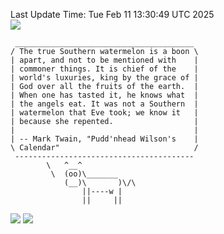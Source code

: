 Last Update Time: 
Tue Feb 11 13:30:49 UTC 2025
<br>![](https://img.shields.io/badge/%E5%A4%A7%E5%AE%B6-%E5%AE%89%E5%AE%89-green)<br>
```
 ________________________________________
/ The true Southern watermelon is a boon \
| apart, and not to be mentioned with    |
| commoner things. It is chief of the    |
| world's luxuries, king by the grace of |
| God over all the fruits of the earth.  |
| When one has tasted it, he knows what  |
| the angels eat. It was not a Southern  |
| watermelon that Eve took; we know it   |
| because she repented.                  |
|                                        |
| -- Mark Twain, "Pudd'nhead Wilson's    |
\ Calendar"                              /
 ----------------------------------------
        \   ^__^
         \  (oo)\_______
            (__)\       )\/\
                ||----w |
                ||     ||
```
![](https://github-readme-stats.vercel.app/api?username=chenlitw)
![](https://github-readme-stats.vercel.app/api/top-langs/?username=chenlitw)
